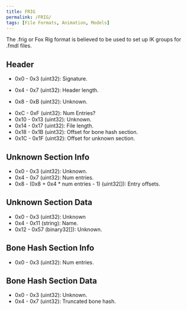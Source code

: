 ```yaml
---
title: FRIG
permalink: /FRIG/
tags: [File Formats, Animation, Models]
---
```


The .frig or Fox Rig format is believed to be used to set up IK groups
for .fmdl files.

## Header

  - 0x0 - 0x3 (uint32): Signature.

<!-- end list -->

  - 0x4 - 0x7 (uint32): Header length.

<!-- end list -->

  - 0x8 - 0xB (uint32): Unknown.

<!-- end list -->

  - 0xC - 0xF (uint32): Num Entries?
  - 0x10 - 0x13 (uint32): Unknown.
  - 0x14 - 0x17 (uint32): File length.
  - 0x18 - 0x1B (uint32): Offset for bone hash section.
  - 0x1C - 0x1F (uint32): Offset for unknown section.

## Unknown Section Info

  - 0x0 - 0x3 (uint32): Unknown.
  - 0x4 - 0x7 (uint32): Num entries.
  - 0x8 - (0x8 + 0x4 \* num entries - 1) (uint32\[\]): Entry offsets.

## Unknown Section Data

  - 0x0 - 0x3 (uint32): Unknown
  - 0x4 - 0x11 (string): Name.
  - 0x12 - 0x57 (binary32\[\]): Unknown.

## Bone Hash Section Info

  - 0x0 - 0x3 (uint32): Num entries.

## Bone Hash Section Data

  - 0x0 - 0x3 (uint32): Unknown.
  - 0x4 - 0x7 (uint32): Truncated bone hash.
